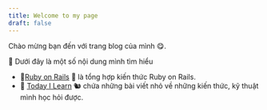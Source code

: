 ```yaml
---
title: Welcome to my page
draft: false
---
```


Chào mừng bạn đến với trang blog của mình 😋.

🚩 Dưới đây là một số nội dung mình tìm hiểu
- 💎[Ruby on Rails](ror) 🦒 là tổng hợp kiến thức Ruby on Rails.
- 🌾 [Today I Learn](til) 🐿 chứa những bài viết nhỏ về những kiến thức, kỹ thuật mình học hỏi được.